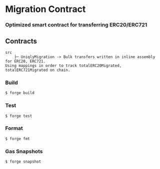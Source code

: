 # Migration Contract
### Optimized  smart contract for transferring ERC20/ERC721

## Contracts

```
src
    ├─ UniqlyMigration -> Bulk transfers written in inline assembly for ERC20, ERC721.
Using mappings in order to track totalERC20Migrated, totalERC721Migrated on chain.
 ```

### Build

```shell
$ forge build
```

### Test

```shell
$ forge test
```

### Format

```shell
$ forge fmt
```

### Gas Snapshots

```shell
$ forge snapshot
```

